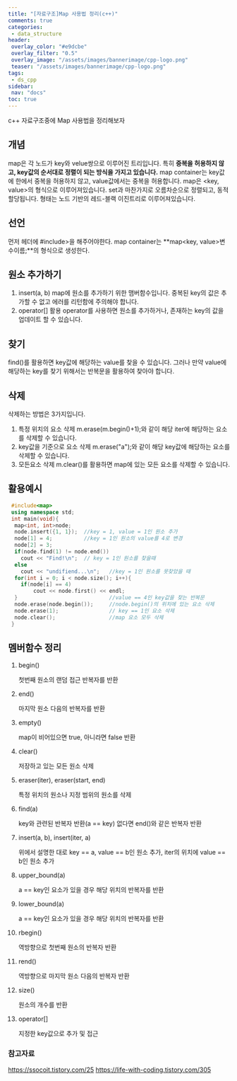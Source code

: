```yaml
---
title: "[자료구조]Map 사용법 정리(c++)"
comments: true
categories:
 - data_structure
header:
 overlay_color: "#e9dcbe"
 overlay_filter: "0.5"
 overlay_image: "/assets/images/bannerimage/cpp-logo.png"
 teaser: "/assets/images/bannerimage/cpp-logo.png"
tags:
 - ds_cpp
sidebar:
 nav: "docs"
toc: true
---
```

c++ 자료구조중에 Map 사용법을 정리해보자

## 개념

map은 각 노드가 key와 velue쌍으로 이루어진 트리입니다.
특히 **중복을 허용하지 않고, key값의 순서대로 정렬이 되는 방식을 가지고 있습니다.** map container는 key값에 한에서 중복을 허용하지 않고, value값에서는 중복을 허용합니다.
map은 <key, value>의 형식으로 이루어져있습니다. set과 마찬가지로 오름차순으로 정렬되고, 동적할당됩니다. 형태는 노드 기반의 레드-블랙 이진트리로 이루어져있습니다.

## 선언

먼저 헤더에 #include<map>>을 해주어야한다.
map container는 **map<key, value>변수이름;**의 형식으로 생성한다.

## 원소 추가하기
1. insert(a, b)
map에 원소를 추가하기 위한 맴버함수입니다. 중복된 key의 값은 추가할 수 없고 에러를 리턴함에 주의해야 합니다.
2. operator[] 활용
operator를 사용하면 원소를 추가하거나, 존재하는 key의 값을 업데이트 할 수 있습니다.

## 찾기
find()를 활용하면 key값에 해당하는 value를 찾을 수 있습니다. 그러나 만약 value에 해당하는 key를 찾기 위해서는 반복문을 활용하여 찾아야 합니다.

## 삭제
삭제하는 방법은 3가지입니다.
1. 특정 위치의 요소 삭제
m.erase(m.begin()+1);와 같이 해당 iter에 해당하는 요소를 삭제할 수 있습니다.
2. key값을 기준으로 요소 삭제
m.erase("a");와 같이 해당 key값에 해당하는 요소를 삭제할 수 있습니다.
3. 모든요소 삭제
 m.clear()를 활용하면 map에 있는 모든 요소를 삭제할 수 있습니다.
  
## 활용예시
  
```cpp
 #include<map>
 using namespace std;
 int main(void){
  map<int, int>node;
  node.insert({1, 1});	//key = 1, value = 1인 원소 추가
  node[1] = 4;			//key = 1인 원소의 value를 4로 변경
  node[2] = 3;
  if(node.find(1) != node.end())
  	cout << "Find!\n";	// key = 1인 원소를 찾을때
  else
  	cout << "undifiend...\n";	//key = 1인 원소를 못찾았을 때
  for(int i = 0; i < node.size(); i++){
  	if(node[i] == 4)
    	cout << node.first() << endl;
  }								//value == 4인 key값을 찾는 반복문
  node.erase(node.begin());		//node.begin()의 위치에 있는 요소 삭제
  node.erase(1);				// key == 1인 요소 삭제
  node.clear();					//map 요소 모두 삭제
 }
```

## 멤버함수 정리
1. begin()
    
    첫번째 원소의 랜덤 접근 반복자를 반환
    
2. end()
    
    마지막 원소 다음의 반복자를 반환
    
3. empty()
    
    map이 비어있으면 true, 아니라면 false 반환

4. clear()
    
    저장하고 있는 모든 원소 삭제
    
5. eraser(iter), eraser(start, end)
    
    특정 위치의 원소나 지정 범위의 원소를 삭제
    
6. find(a)
    
    key와 관련된 반복자 반환(a == key) 없다면 end()와 같은 반복자 반환
    
7. insert(a, b), insert(iter, a)
    
    위에서 설명한 대로 key == a, value == b인 원소 추가, iter의 위치에 value == b인 원소 추가
    
8. upper_bound(a)
    
    a == key인 요소가 있을 경우 해당 위치의 반복자를 반환
    
9. lower_bound(a)
    
    a == key인 요소가 있을 경우 해당 위치의 반복자를 반환
    
10. rbegin()
    
    역방향으로 첫번째 원소의 반복자 반환
    
11. rend()
    
    역방향으로 마지막 원소 다음의 반복자 반환
    
12. size()
    
    원소의 개수를 반환
    
13. operator[]
    
    지정한 key값으로 추가 및 접근
  
### 참고자료
  https://ssocoit.tistory.com/25
  https://life-with-coding.tistory.com/305